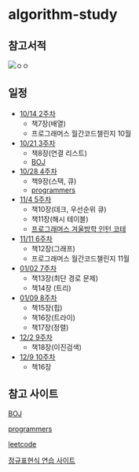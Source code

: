 # algorithm-study

## 참고서적
![ㅇㅇ](http://image.kyobobook.co.kr/images/book/xlarge/178/x9791189909178.jpg)

## 일정
* [10/14 2주차](https://github.com/DevooKim/algorithm-study/tree/main/week2)
  + 책7장(배열)
  + 프로그래머스 월간코드챌린지 10월
* [10/21 3주차](https://github.com/DevooKim/algorithm-study/tree/main/week3)
  + 책8장(연결 리스트)
  + [BOJ](https://www.acmicpc.net/workbook/view/1066)
* [10/28 4주차](https://github.com/DevooKim/algorithm-study/tree/main/week4)
  + 책9장(스택, 큐)
  + [programmers](https://programmers.co.kr/learn/courses/30/parts/12081)
* [11/4 5주차](https://github.com/DevooKim/algorithm-study/tree/main/week5)
  + 책10장(데크, 우선순위 큐)
  + 책11장(해시 테이블)
  + [프로그래머스 겨울방학 인턴 코테](https://programmers.co.kr/competitions/449/2020-winter-coding?utm_source=programmers&utm_medium=learn_competition449&utm_campaign=competition449)
* [11/11 6주차](https://github.com/DevooKim/algorithm-study/tree/main/week6)
  + 책12장(그래프)
  + 프로그래머스 월간코드챌린지 11월 
* [01/02 7주차](https://github.com/DevooKim/algorithm-study/tree/main/week7)
  + 책13장(최단 경로 문제)
  + 책14장 (트리)
* [01/09 8주차](https://github.com/DevooKim/algorithm-study/tree/main/week8)
  + 책15장(힙)
  + 책16장(트라이)
  + 책17장(정렬)
* [12/2 9주차](https://github.com/DevooKim/algorithm-study/tree/main/week9)
  + 책18장(이진검색)
* [12/9 10주차](https://github.com/DevooKim/algorithm-study/tree/main/week10)
  + 책16장
  
## 참고 사이트
[BOJ](https://www.acmicpc.net/)

[programmers](https://programmers.co.kr/)

[leetcode](https://leetcode.com/problemset/all/)

[정규표현식 연습 사이트](https://regexr.com/)
